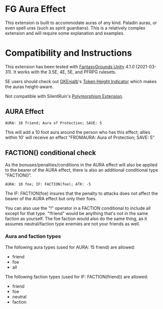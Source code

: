 # FG Aura Effect
This extension is built to accommodate auras of any kind. Paladin auras, or even spell uras (such as spirit guardians). This is a relatively complex extension and will require some explanation and examples.

# Compatibility and Instructions
This extension has been tested with [FantasyGrounds Unity](https://www.fantasygrounds.com/home/FantasyGroundsUnity.php) 4.1.0 (2021-03-31). It works with the 3.5E, 4E, 5E, and PFRPG rulesets.

5E users should check out [GKEnialb](https://www.fantasygrounds.com/forums/member.php?70614-GKEnialb)'s [Token Height Indicator](https://www.fantasygrounds.com/forums/showthread.php?66566-5E-Token-Height-Indicator) which makes the auras height-aware.

Not compatible with SilentRuin's [Polymorphism Extension](https://www.fantasygrounds.com/forums/showthread.php?61009).

## AURA Effect
```AURA: 10 friend; Aura of Protection; SAVE: 5```

This will add a 10 foot aura around the person who has this effect; allies within 10' will receive an effect "FROMAURA: Aura of Protection; SAVE: 5"

## FACTION() conditional check
As the bonuses/penalties/conditions in the AURA effect will also be applied to the bearer of the AURA effect, there is also an additional conditional type "FACTION()".

```AURA: 10 foe; IF: FACTION(foe); ATK: -5```

The IF: FACTION(foe) insures that the penalty to attacks does not affect the bearer of the AURA effect but only their foes. 

You can also use the "!" operator in a FACTION conditional to include all except for that type. "!friend" would be anything that's not in the same faction as yourself. The foe faction would also do the same thing, as it assumes neutral/faction type enemies are not your friends as well.

### Aura and faction types
The following aura types (used for AURA: 15 friend) are allowed:

* friend
* foe
* all

The following faction types (used for IF: FACTION(friend)) are allowed:

* friend
* foe
* neutral
* faction
